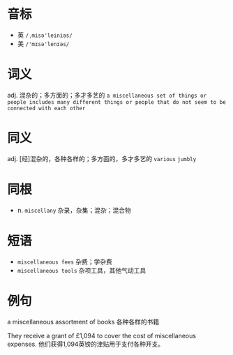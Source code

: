 # 音标

- 英 `/ˌmisə'leiniəs/`
- 美 `/'mɪsə'lenɪəs/`

# 词义

adj. 混杂的；多方面的；多才多艺的
`a miscellaneous set of things or people includes many different things or people that do not seem to be connected with each other`

# 同义

adj. [经]混杂的，各种各样的；多方面的，多才多艺的
`various` `jumbly`

# 同根

- n. `miscellany` 杂录，杂集；混杂；混合物

# 短语

- `miscellaneous fees` 杂费；学杂费
- `miscellaneous tools` 杂项工具，其他气动工具

# 例句

a miscellaneous assortment of books
各种各样的书籍

They receive a grant of £1,094 to cover the cost of miscellaneous expenses.
他们获得1,094英镑的津贴用于支付各种开支。


